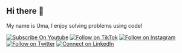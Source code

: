 ## Hi there 👋

My name is Uma, I enjoy solving problems using code!

[![Subscribe On Youtube](https://img.shields.io/badge/Subscribe-red?style=for-the-badge&logo=youtube&logoColor=white)](https://www.youtube.com/@UmaAbu)
[![Follow on TikTok ](https://img.shields.io/badge/Follow-%231DA1F2?style=for-the-badge&logo=tiktok&logoColor=black)](https://www.tiktok.com/@umacodes)
[![Follow on Instagram](https://img.shields.io/badge/Follow-%231DA1F2?style=for-the-badge&logo=instagram&logoColor=white)](https://www.instagram.com/umacodes/)
[![Follow on Twitter](https://img.shields.io/badge/Follow-%231DA1F2?style=for-the-badge&logo=twitter&logoColor=white)](https://twitter.com/umacodes)
[![Connect on LinkedIn](https://img.shields.io/badge/connect-%230077B5.svg?&style=for-the-badge&logo=linkedin)](https://www.linkedin.com/in/UmaAbu/)




<!--
**ueabu/ueabu** is a ✨ _special_ ✨ repository because its `README.md` (this file) appears on your GitHub profile.

Here are some ideas to get you started:

- 🔭 I’m currently working on ...
- 🌱 I’m currently learning ...
- 👯 I’m looking to collaborate on ...
- 🤔 I’m looking for help with ...
- 💬 Ask me about ...
- 📫 How to reach me: ...
- 😄 Pronouns: ...
- ⚡ Fun fact: ...
-->
